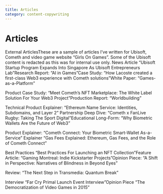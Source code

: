 ```yaml
---
title: Articles
category: content-copywriting
---
```


# Articles

External ArticlesThese are a sample of articles I’ve written for Ubisoft, Cometh and video game website “Girls On Games”. Some of the Ubisoft content is redacted as this was for internal use only. News Article “Ubisoft Startup Program Expands Into Singapore As Ubisoft Entrepreneurs Lab”Research Report: “AI in Games”Case Study: “How Lacoste created a first-class Web3 experience with Cometh solutions”White Paper: “Games-as-a-Platform”

Product Case Study: “Meet Cometh’s NFT Marketplace: The White Label Solution For Your Web3 Project”Production Report: “Worldbuilding”

Technical Product Explainer: “Ethereum Name Service: Identities, Subdomains, and Layer 2” Partnership Deep Dive: “Cometh x FanLive Rugby: Taking The Sport Digital”Educational Long-Form: “Why Biometric Wallets Are the Future of Web3”

Product Explainer: “Cometh Connect: Your Biometric Smart-Wallet As-a-Service” Explainer “Gas Fees Explained: Ethereum, Gas Fees, and the Role of Cometh Connect”

Best Practices “Best Practices For Launching an NFT Collection”Feature Article: “Gaming Montreal: Indie Kickstarter Projects”Opinion Piece: “A Shift in Perspective: Narratives of Blindness in Beyond Eyes”

Review: “The Next Step in Transmedia: Quantum Break”

Interview “Far Cry Primal Launch Event Interview”Opinion Piece “The Democratization of Video Games in 2015”
